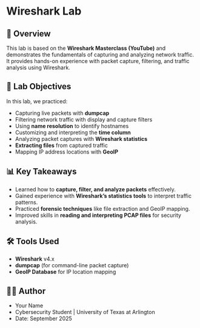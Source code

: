 # Wireshark Lab

## 📌 Overview
This lab is based on the **Wireshark Masterclass (YouTube)** and demonstrates the fundamentals of capturing and analyzing network traffic. It provides hands-on experience with packet capture, filtering, and traffic analysis using Wireshark.

## 🧪 Lab Objectives
In this lab, we practiced:
- Capturing live packets with **dumpcap**  
- Filtering network traffic with display and capture filters  
- Using **name resolution** to identify hostnames  
- Customizing and interpreting the **time column**  
- Analyzing packet captures with **Wireshark statistics**  
- **Extracting files** from captured traffic  
- Mapping IP address locations with **GeoIP**  


## 📊 Key Takeaways
- Learned how to **capture, filter, and analyze packets** effectively.  
- Gained experience with **Wireshark’s statistics tools** to interpret traffic patterns.  
- Practiced **forensic techniques** like file extraction and GeoIP mapping.  
- Improved skills in **reading and interpreting PCAP files** for security analysis.  

## 🛠️ Tools Used
- **Wireshark** v4.x  
- **dumpcap** (for command-line packet capture)  
- **GeoIP Database** for IP location mapping  

## 👩‍💻 Author
- Your Name  
- Cybersecurity Student | University of Texas at Arlington  
- Date: September 2025
